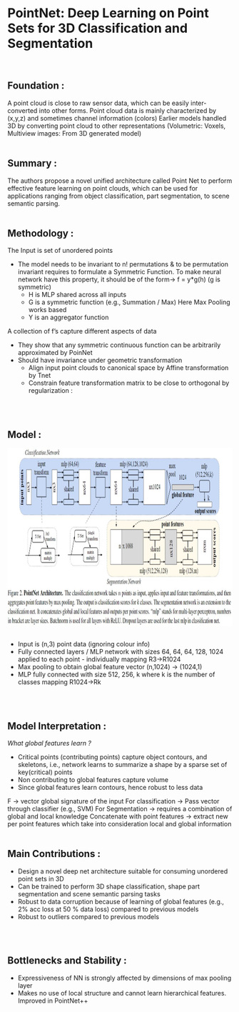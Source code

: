 <p style="text-align: center;"> <h1> PointNet: Deep Learning on Point Sets for 3D Classification and Segmentation </h1></p>

</br>

## Foundation  :</br>
A point cloud is close to raw sensor data, which can be easily inter-converted into other forms. Point cloud data is mainly characterized by (x,y,z) and sometimes channel information (colors)
Earlier models handled 3D by converting point cloud to other representations (Volumetric: Voxels, Multiview images: From 3D generated model)
</br>
</br>

## Summary :</br>
The authors propose a novel unified architecture called Point Net to perform effective feature learning on point clouds, which can be used for applications ranging from object classification, part segmentation, to scene semantic parsing.
</br>
</br>

## Methodology :</br>

The Input is set of unordered points
- The model needs to be invariant to n! permutations & to be permutation invariant requires to formulate a Symmetric Function. 
  To make neural network have this property, it should be of the form→ f = y*g(h) (g is symmetric)
  - H is MLP shared across all inputs
  - G is a symmetric function (e.g., Summation / Max) Here Max Pooling works based
  - Y is an aggregator function
 
A collection of f’s capture different aspects of data
- They show that any symmetric continuous function can be arbitrarily approximated by PoinNet
- Should have invariance under geometric transformation 
  - Align input point clouds to canonical space by Affine transformation by Tnet
  - Constrain feature transformation matrix to be close to orthogonal by regularization :
</br>
</br>

## Model :</br> 
<div align = "center">
<img align = "center" src = "image/pointnet_model.JPG" height = 400>
</div>
</br>

- Input is (n,3) point data (ignoring colour info)
- Fully connected layers / MLP network with sizes 64, 64, 64, 128, 1024 applied to each point - individually mapping R3→R1024
- Max pooling to obtain global feature vector (n,1024) → (1024,1)
- MLP fully connected with size 512, 256, k where k is the number of classes mapping R1024→Rk
</br>
</br>

## Model Interpretation :</br>
_What global features learn ?_</br>
- Critical points (contributing points)  capture object contours, and skeletons, i.e., network learns to summarize a shape by a sparse set of key(critical) points
- Non contributing to global features capture volume
- Since global features learn contours, hence robust to less data

F → vector global signature of the input
For classification → Pass vector through classifier (e.g., SVM)
For Segmentation → requires a combination of global and local knowledge
Concatenate with point features → extract new per point features which take into consideration local and global information
</br>
</br>
 
## Main Contributions :</br>
- Design  a  novel  deep  net  architecture  suitable  for consuming unordered point sets in 3D
- Can  be  trained  to  perform 3D shape classification,  shape part segmentation and scene semantic parsing tasks
- Robust to data corruption because of learning of global features (e.g., 2% acc loss at 50 % data loss) compared to previous models
- Robust to outliers compared to previous models

</br>
</br>

## Bottlenecks and Stability :</br>
- Expressiveness of NN is strongly affected by dimensions of max pooling layer
- Makes no use of local structure and cannot learn hierarchical features. Improved in PointNet++

</br>
</br>
